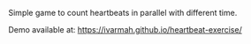 Simple game to count heartbeats in parallel with different time.

Demo available at:
https://ivarmah.github.io/heartbeat-exercise/
